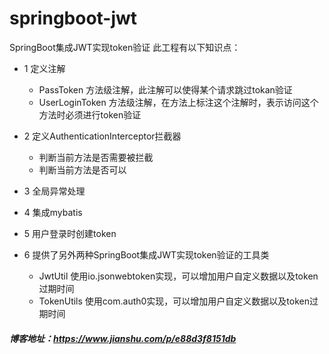 # springboot-jwt
SpringBoot集成JWT实现token验证
此工程有以下知识点：
- 1 定义注解
    -  PassToken 方法级注解，此注解可以使得某个请求跳过tokan验证
    -  UserLoginToken 方法级注解，在方法上标注这个注解时，表示访问这个方法时必须进行token验证
    
- 2 定义AuthenticationInterceptor拦截器
    - 判断当前方法是否需要被拦截
    - 判断当前方法是否可以

- 3 全局异常处理
- 4 集成mybatis
- 5 用户登录时创建token
- 6 提供了另外两种SpringBoot集成JWT实现token验证的工具类
    - JwtUtil
        使用io.jsonwebtoken实现，可以增加用户自定义数据以及token过期时间
    - TokenUtils
        使用com.auth0实现，可以增加用户自定义数据以及token过期时间

##### 博客地址：https://www.jianshu.com/p/e88d3f8151db


